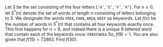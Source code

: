 Let $S$ be the set consisting of the four letters $\{\texttt{`A'},\texttt{`E'},\texttt{`F'},\texttt{`R'}\}$.
For $n\ge 0$, let $S^*(n)$ denote the set of words of length $n$ consisting of letters belonging to $S$.
We designate the words $\texttt{FREE}, \texttt{FARE}, \texttt{AREA}, \texttt{REEF}$ as keywords.
Let $f(n)$ be the number of words in $S^*(n)$ that contains all four keywords exactly once.
This first happens for $n=9$, and indeed there is a unique 9 lettered word that contain each of the keywords once: $\texttt{FREEFAREA}$
So, $f(9)=1$.
You are also given that $f(15)=72863$.
Find $f(30)$.